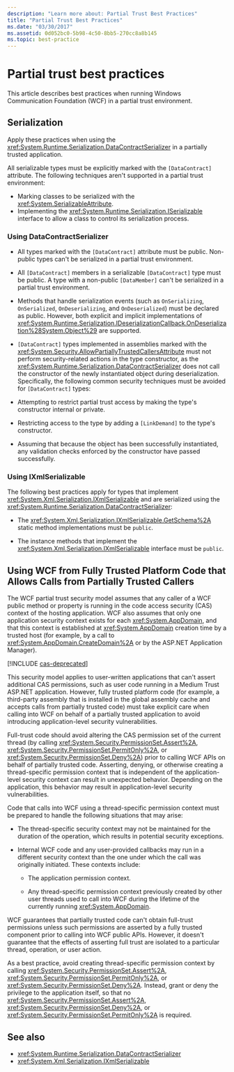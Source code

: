```yaml
---
description: "Learn more about: Partial Trust Best Practices"
title: "Partial Trust Best Practices"
ms.date: "03/30/2017"
ms.assetid: 0d052bc0-5b98-4c50-8bb5-270cc8a8b145
ms.topic: best-practice
---
```

# Partial trust best practices

This article describes best practices when running Windows Communication Foundation (WCF) in a partial trust environment.

## Serialization

Apply these practices when using the <xref:System.Runtime.Serialization.DataContractSerializer> in a partially trusted application.

All serializable types must be explicitly marked with the `[DataContract]` attribute. The following techniques aren't supported in a partial trust environment:

- Marking classes to be serialized with the <xref:System.SerializableAttribute>.
- Implementing the <xref:System.Runtime.Serialization.ISerializable> interface to allow a class to control its serialization process.

### Using DataContractSerializer

- All types marked with the `[DataContract]` attribute must be public. Non-public types can't be serialized in a partial trust environment.

- All `[DataContract]` members in a serializable `[DataContract]` type must be public. A type with a non-public `[DataMember]` can't be serialized in a partial trust environment.

- Methods that handle serialization events (such as `OnSerializing`, `OnSerialized`, `OnDeserializing`, and `OnDeserialized`) must be declared as public. However, both explicit and implicit implementations of <xref:System.Runtime.Serialization.IDeserializationCallback.OnDeserialization%28System.Object%29> are supported.

- `[DataContract]` types implemented in assemblies marked with the <xref:System.Security.AllowPartiallyTrustedCallersAttribute> must not perform security-related actions in the type constructor, as the <xref:System.Runtime.Serialization.DataContractSerializer> does not call the constructor of the newly instantiated object during deserialization. Specifically, the following common security techniques must be avoided for `[DataContract]` types:

- Attempting to restrict partial trust access by making the type's constructor internal or private.

- Restricting access to the type by adding a `[LinkDemand]` to the type's constructor.

- Assuming that because the object has been successfully instantiated, any validation checks enforced by the constructor have passed successfully.

### Using IXmlSerializable

The following best practices apply for types that implement <xref:System.Xml.Serialization.IXmlSerializable> and are serialized using the <xref:System.Runtime.Serialization.DataContractSerializer>:

- The <xref:System.Xml.Serialization.IXmlSerializable.GetSchema%2A> static method implementations must be `public`.

- The instance methods that implement the <xref:System.Xml.Serialization.IXmlSerializable> interface must be `public`.

## Using WCF from Fully Trusted Platform Code that Allows Calls from Partially Trusted Callers

The WCF partial trust security model assumes that any caller of a WCF public method or property is running in the code access security (CAS) context of the hosting application. WCF also assumes that only one application security context exists for each <xref:System.AppDomain>, and that this context is established at <xref:System.AppDomain> creation time by a trusted host (for example, by a call to <xref:System.AppDomain.CreateDomain%2A> or by the ASP.NET Application Manager).

[!INCLUDE [cas-deprecated](../../../../includes/cas-deprecated.md)]

This security model applies to user-written applications that can't assert additional CAS permissions, such as user code running in a Medium Trust ASP.NET application. However, fully trusted platform code (for example, a third-party assembly that is installed in the global assembly cache and accepts calls from partially trusted code) must take explicit care when calling into WCF on behalf of a partially trusted application to avoid introducing application-level security vulnerabilities.

Full-trust code should avoid altering the CAS permission set of the current thread (by calling <xref:System.Security.PermissionSet.Assert%2A>, <xref:System.Security.PermissionSet.PermitOnly%2A>, or <xref:System.Security.PermissionSet.Deny%2A>) prior to calling WCF APIs on behalf of partially trusted code. Asserting, denying, or otherwise creating a thread-specific permission context that is independent of the application-level security context can result in unexpected behavior. Depending on the application, this behavior may result in application-level security vulnerabilities.

Code that calls into WCF using a thread-specific permission context must be prepared to handle the following situations that may arise:

- The thread-specific security context may not be maintained for the duration of the operation, which results in potential security exceptions.

- Internal WCF code and any user-provided callbacks may run in a different security context than the one under which the call was originally initiated. These contexts include:

  - The application permission context.

  - Any thread-specific permission context previously created by other user threads used to call into WCF during the lifetime of the currently running <xref:System.AppDomain>.

WCF guarantees that partially trusted code can't obtain full-trust permissions unless such permissions are asserted by a fully trusted component prior to calling into WCF public APIs. However, it doesn't guarantee that the effects of asserting full trust are isolated to a particular thread, operation, or user action.

As a best practice, avoid creating thread-specific permission context by calling <xref:System.Security.PermissionSet.Assert%2A>, <xref:System.Security.PermissionSet.PermitOnly%2A>, or <xref:System.Security.PermissionSet.Deny%2A>. Instead, grant or deny the privilege to the application itself, so that no <xref:System.Security.PermissionSet.Assert%2A>, <xref:System.Security.PermissionSet.Deny%2A>, or <xref:System.Security.PermissionSet.PermitOnly%2A> is required.

## See also

- <xref:System.Runtime.Serialization.DataContractSerializer>
- <xref:System.Xml.Serialization.IXmlSerializable>
